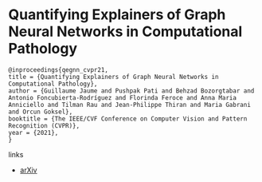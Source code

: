 # Quantifying Explainers of Graph Neural Networks in Computational Pathology

```
@inproceedings{qegnn_cvpr21,
title = {Quantifying Explainers of Graph Neural Networks in Computational Pathology},
author = {Guillaume Jaume and Pushpak Pati and Behzad Bozorgtabar and Antonio Foncubierta-Rodríguez and Florinda Feroce and Anna Maria Anniciello and Tilman Rau and Jean-Philippe Thiran and Maria Gabrani and Orcun Goksel},
booktitle = {The IEEE/CVF Conference on Computer Vision and Pattern Recognition (CVPR)},
year = {2021},
}
```

links
- [arXiv](https://arxiv.org/abs/2011.12646)
